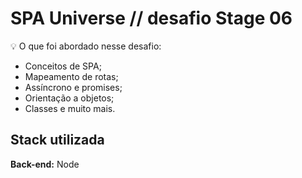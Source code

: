 
# SPA Universe // desafio Stage 06 





💡 O que foi abordado nesse desafio:

- Conceitos de SPA;
- Mapeamento de rotas;
- Assíncrono e promises;
- Orientação a objetos;
- Classes e muito mais.


## Stack utilizada

**Back-end:** Node
